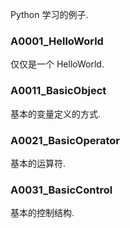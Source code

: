 Python 学习的例子.


### A0001_HelloWorld
仅仅是一个 HelloWorld.



### A0011_BasicObject
基本的变量定义的方式.



### A0021_BasicOperator
基本的运算符.



### A0031_BasicControl
基本的控制结构.

